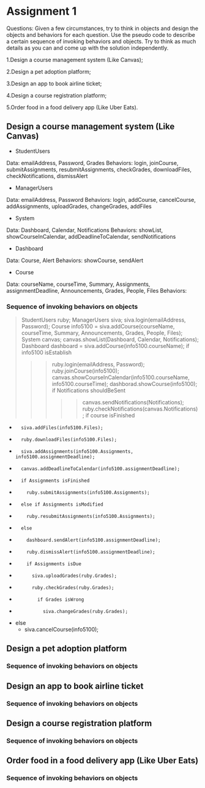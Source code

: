 # Assignment 1

Questions:
Given a few circumstances, try to think in objects and design the objects and behaviors for each question. Use the pseudo code to describe a certain sequence of invoking behaviors and objects. Try to think as much details as you can and come up with the solution independently.

1.Design a course management system (Like Canvas);

2.Design a pet adoption platform;

3.Design an app to book airline ticket;

4.Design a course registration platform;

5.Order food in a food delivery app (Like Uber Eats).

## Design a course management system (Like Canvas)

- StudentUsers

Data: emailAddress, Password, Grades
Behaviors: login, joinCourse, submitAssignments, resubmitAssignments, checkGrades, downloadFiles, checkNotifications, dismissAlert

- ManagerUsers

Data: emailAddress, Password
Behaviors: login, addCourse, cancelCourse, addAssignments, uploadGrades, changeGrades, addFiles

- System

Data: Dashboard, Calendar, Notifications
Behaviors: showList, showCourseInCalendar, addDeadlineToCalendar, sendNotifications

- Dashboard

Data: Course, Alert
Behaviors: showCourse, sendAlert

- Course

Data: courseName, courseTime, Summary, Assignments, assignmentDeadline, Announcements, Grades, People, Files
Behaviors: 

### Sequence of invoking behaviors on objects

> StudentUsers ruby;
> ManagerUsers siva;
> siva.login(emailAddress, Password);
> Course info5100 = siva.addCourse(courseName, courseTime, Summary, Announcements, Grades, People, Files);
> System canvas;
> canvas.showList(Dashboard, Calendar, Notifications);
> Dashboard dashboard = siva.addCourse(info5100.courseName);
> if info5100 isEstablish
>>> ruby.login(emailAddress, Password);
>>> ruby.joinCourse(info5100);
>>> canvas.showCourseInCalendar(info5100.courseName, info5100.courseTime);
>>> dashborad.showCourse(info5100);
>>> if Notifications shouldBeSent
>>>>> canvas.sendNotifications(Notifications);
>>>>> ruby.checkNotifications(canvas.Notifications);
>>>>> if course isFinished
*       siva.addFiles(info5100.Files);
*       ruby.downloadFiles(info5100.Files);
*       siva.addAssignments(info5100.Assignments, info5100.assignmentDeadline);
*       canvas.addDeadlineToCalendar(info5100.assignmentDeadline);
*       if Assignments isFinished 
*         ruby.submitAssignments(info5100.Assignments);
*       else if Assignments isModified
*         ruby.resubmitAssignments(info5100.Assignments);
*       else
*         dashboard.sendAlert(info5100.assignmentDeadline);
*         ruby.dismissAlert(info5100.assignmentDeadline);
*         if Assignments isDue
*           siva.uploadGrades(ruby.Grades);
*           ruby.checkGrades(ruby.Grades);
*             if Grades isWrong
*               siva.changeGrades(ruby.Grades);
* else
  * siva.cancelCourse(info5100);  

## Design a pet adoption platform

### Sequence of invoking behaviors on objects

## Design an app to book airline ticket

### Sequence of invoking behaviors on objects

## Design a course registration platform

### Sequence of invoking behaviors on objects

## Order food in a food delivery app (Like Uber Eats)

### Sequence of invoking behaviors on objects
